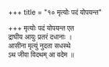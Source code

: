 +++
title = "१० मृत्योः पदं योपयन्त"

+++
मृत्योः पदं योपयन्त एत  
द्राघीय आयुः प्रतरं दधानाः ।  
आसीना मृत्युं नुदता सधस्थे  
ऽथ जीवा विदथम् आ वदेम ॥